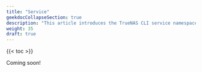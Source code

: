 ```yaml
---
title: "Service"
geekdocCollapseSection: true
description: "This article introduces the TrueNAS CLI service namespace, used to access child namespaces and commands including cluster, ctdb, dyndns, ftp, gluster, ipmi, nfs, openvpn, rsync, rsync_mod, s3, smart, smb, snmp, ssh, tftp, vm, and webdav." 
weight: 35
draft: true
---
```


{{< toc >}}

Coming soon!
